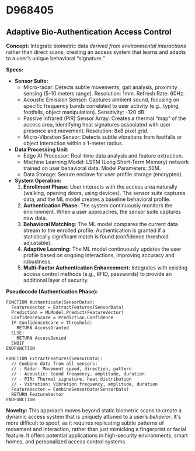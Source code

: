 # D968405

## Adaptive Bio-Authentication Access Control

**Concept:** Integrate biometric data *derived from environmental interactions* rather than direct scans, creating an access system that learns and adapts to a user’s unique behavioral “signature.”

**Specs:**

*   **Sensor Suite:**
    *   Micro-radar: Detects subtle movements, gait analysis, proximity sensing (5-10 meters range). Resolution: 1mm. Refresh Rate: 60Hz.
    *   Acoustic Emission Sensor: Captures ambient sound, focusing on specific frequency bands correlated to user activity (e.g., typing, footfalls, object manipulation). Sensitivity: -120 dB.
    *   Passive Infrared (PIR) Sensor Array: Creates a thermal “map” of the access area, identifying heat signatures associated with user presence and movement. Resolution: 8x8 pixel grid.
    *   Micro-Vibration Sensor: Detects subtle vibrations from footfalls or object interaction within a 1-meter radius.
*   **Data Processing Unit:**
    *   Edge AI Processor: Real-time data analysis and feature extraction.
    *   Machine Learning Model: LSTM (Long Short-Term Memory) network trained on user behavioral data.  Model Parameters: 50M.
    *   Data Storage: Secure enclave for user profile storage (encrypted).
*   **System Operation:**
    1.  **Enrollment Phase:** User interacts with the access area naturally (walking, opening doors, using devices). The sensor suite captures data, and the ML model creates a baseline behavioral profile.
    2.  **Authentication Phase:**  The system continuously monitors the environment. When a user approaches, the sensor suite captures new data.
    3.  **Behavioral Matching:** The ML model compares the current data stream to the enrolled profile.  Authentication is granted if a statistically significant match is found (confidence threshold adjustable).
    4.  **Adaptive Learning:** The ML model continuously updates the user profile based on ongoing interactions, improving accuracy and robustness.
    5.  **Multi-Factor Authentication Enhancement:** Integrates with existing access control methods (e.g., RFID, passwords) to provide an additional layer of security.

**Pseudocode (Authentication Phase):**

```
FUNCTION Authenticate(SensorData):
  FeatureVector = ExtractFeatures(SensorData)
  Prediction = MLModel.Predict(FeatureVector)
  ConfidenceScore = Prediction.Confidence
  IF ConfidenceScore > Threshold:
    RETURN AccessGranted
  ELSE:
    RETURN AccessDenied
  ENDIF
ENDFUNCTION

FUNCTION ExtractFeatures(SensorData):
  // Combine data from all sensors:
  // - Radar: Movement speed, direction, pattern
  // - Acoustic: Sound frequency, amplitude, duration
  // - PIR: Thermal signature, heat distribution
  // - Vibration: Vibration frequency, amplitude, duration
  FeatureVector = CombineSensorData(SensorData)
  RETURN FeatureVector
ENDFUNCTION
```

**Novelty:** This approach moves beyond static biometric scans to create a dynamic access system that is uniquely attuned to a user’s *behavior*. It's more difficult to spoof, as it requires replicating subtle patterns of movement and interaction, rather than just mimicking a fingerprint or facial feature.  It offers potential applications in high-security environments, smart homes, and personalized access control systems.